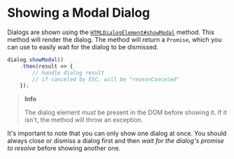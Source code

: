 # Showing a Modal Dialog

Dialogs are shown using the [`HTMLDialogElement#showModal`](/reference/uxp/class/HTMLDialogElement/#htmldialogelement-showmodal) method. This method will render the dialog. The method will return a `Promise`, which you can use to easily wait for the dialog to be dismissed.

```js
dialog.showModal()
    .then(result => {
        // handle dialog result
        // if canceled by ESC, will be "reasonCanceled"
    });
```

> **Info**
>
> The dialog element _must_ be present in the DOM before showing it. If it isn't, the method will throw an exception.

It's important to note that you can only show one dialog at once. You should always close or dismiss a dialog first and then _wait for the dialog's promise to resolve_ before showing another one.
